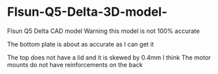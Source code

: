 # Flsun-Q5-Delta-3D-model-
Flsun Q5 Delta CAD model 
Warning this model is not 100% accurate 

The bottom plate is about as accurate as I can get it

The top does not have a lid and it is skewed by 0.4mm I think
The motor mounts do not have reinforcements on the back 

